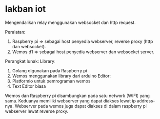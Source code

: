 # lakban iot
Mengendalikan relay menggunakan websocket dan http request.

Peralatan:
1. Raspberry pi => sebagai host penyedia webserver, reverse proxy (http dan websocket).
2. Wemos d1     => sebagai host penyedia webserver dan websocket server.

Perangkat lunak:
Library:
1. Golang digunakan pada Raspberry pi
2. Wemos menggunakan library dari arduino
Editor:
1. Platformio untuk pemrograman wemos
2. Text Editor biasa

Wemos dan Raspberry pi disambungkan pada satu network (WIFI) yang sama.
Keduanya memiliki webserver yang dapat diakses lewat ip address-nya.
Webserver pada wemos juga dapat diakses di dalam raspberry pi webserver lewat reverse proxy.
